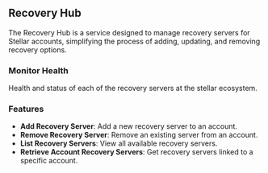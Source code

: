 ## Recovery Hub

The Recovery Hub is a service designed to manage recovery servers for Stellar accounts, simplifying the process of adding, updating, and removing recovery options.

### Monitor Health

Health and status of each of the recovery servers at the stellar ecosystem.

### Features

- **Add Recovery Server**: Add a new recovery server to an account.
- **Remove Recovery Server**: Remove an existing server from an account.
- **List Recovery Servers**: View all available recovery servers.
- **Retrieve Account Recovery Servers**: Get recovery servers linked to a specific account.